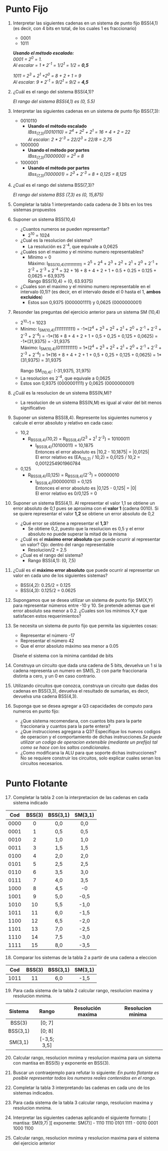 # Punto Fijo

1. Interpretar las siguientes cadenas en un sistema de punto fijo BSS(4,1) (es decir, con 4 bits en total, de los cuales 1 es fraccionario)
    - 0001
    - 1011

    _**Usando el método escalado:** <br> 0001 = 2<sup>0</sup> = 1. <br> Al escalar = 1 * 2<sup>-1</sup> = 1/2<sup>1</sup> = 1/2 = **0,5**_

    _1011 = 2<sup>3</sup> + 2<sup>1</sup> +2<sup>0</sup> = 8 + 2 + 1 = 9<br> Al escalar: 9 * 2<sup>-1</sup> = 9/2<sup>1</sup> = 9/2 = **4,5**_

2. ¿Cuál es el rango del sistema BSS(4,1)?

    _El rango del sistema BSS(4,1) es (0, 5.5)_

3. Interpretar las siguientes cadenas en un sistema de punto fijo BSS(7,3):
    - 0010110
        - **Usando el método escalado** <br> _IBss<sub>(7,3)</sub>(0010110) = 2<sup>4</sup> + 2<sup>2</sup> + 2<sup>1</sup> = 16 + 4 + 2 = 22 <br> Al escalar: 2 * 2<sup>-3</sup> = 22/2<sup>3</sup> = 22/8 = 2,75_
    - 1000000
        - **Usando el método por partes** <br> _IBss<sub>(7,3)</sub>(1000000) = 2<sup>3</sup> = 8_
    - 1000001
        - **Usando el método por partes** <br> _IBss<sub>(7,3)</sub>(1000001) = 2<sup>3</sup> + 2<sup>-3</sup> = 8 + 0,125 = 8,125_

4. ¿Cual es el rango del sistema BSS(7,3)?

    _El rango del sistema BSS (7,3) es (0, 15,875)_

5. Completar la tabla 1 interpretando cada cadena de 3 bits en los tres sistemas propuestos

6. Suponer un sistema BSS(10,4)
    * ¿Cuantos numeros se pueden representar?
        - 2<sup>10</sup> = 1024
    * ¿Cual es la resolucion del sistema?
        - La resolución es 2<sup>-4</sup>, que equivale a 0,0625
    * ¿Cuales son el maximo y el minimo numero representables?
        - Mínimo = 0 <br> 
        Máximo: I<sub>BSS(10,4)(1111111111)</sub> = 2<sup>5</sup> + 2<sup>4</sup> + 2<sup>3</sup> + 2<sup>2</sup> + 2<sup>1</sup> + 2<sup>0</sup> + 2<sup>-1</sup> + 2<sup>-2</sup> + 2<sup>-3</sup> + 2<sup>-4</sup> = 32 + 16 + 8 + 4 + 2 + 1 + 0.5 + 0.25 + 0.125 + 0,0625 = 63,9375</sub> <br> 
        Rango BSS(10,4) = (0, 63.9375)
    * ¿Cuales son el maximo y el minimo numero representable en el intervalo (0,1)? (es decir, en el intervalo desde el 0 hasta el 1, **ambos excluidos**)
        - Estos son 0,9375 (0000001111) y 0,0625 (0000000001)

7. Resonder las preguntas del ejercicio anterior para un sistema SM (10,4)
    * 2<sup>10</sup>-1 = 1023
    * Mínimo: I<sub>SM(10,4)</sub>(1111111111) = -1*(2<sup>4</sup> + 2<sup>3</sup> + 2<sup>2</sup> + 2<sup>1</sup> + 2<sup>0</sup> + 2<sup>-1</sup> + 2<sup>-2</sup> + 2<sup>-3</sup> + 2<sup>-4</sup>) = -1*(16 + 8 + 4 + 2 + 1 + 0,5 + 0,25 + 0,125 + 0,0625) = -1*(31,9375) = -31,9375<br>
    Máximo: I<sub>SM(10,4)</sub>(0111111111) = 1*(2<sup>4</sup> + 2<sup>3</sup> + 2<sup>2</sup> + 2<sup>1</sup> + 2<sup>0</sup> + 2<sup>-1</sup> + 2<sup>-2</sup> + 2<sup>-3</sup> + 2<sup>-4</sup>) = 1*(16 + 8 + 4 + 2 + 1 + 0,5 + 0,25 + 0,125 + 0,0625) = 1*(31,9375) = 31,9375<br><br>
    Rango SM<sub>(10,4)</sub>: (-31,9375, 31,975)
    * La resolucion es 2<sup>-4</sup>, que equivale a 0,0625
    * Estos son 0,9375 (0000001111) y 0,0625 (0000000001)

8. ¿Cuál es la resolucion de un sistema BSS(N,M)?
    - La resolucion de un sistema BSS(N,M) es igual al valor del bit menos significativo

9. Suponer un sistema BSS(8,4). Represente los siguientes numeros y calcule el error absoluto y relativo en cada caso: 
    - 10,2
        - R<sub>BSS(8,4)</sub>(10,2) = R<sub>BSS(8,4)</sub>(2<sup>3</sup> + 2<sup>1</sup> 2<sup>-2</sup>) = 10100011
            - I<sub>BSS(8,4)</sub>(10100011) = 10,1875 <br>
            Entonces el error absoluto es |10,2 - 10,1875| = |0,0125| <br>
            El error relativo es (EA<sub>(10,2)</sub> / 10,2) = 0,0125 / 10,2 = 0,0012254901960784
    - 0,125
        - R<sub>BSS(8,4)</sub>(0,125) = R<sub>BSS(8,4)</sub>(2<sup>-3</sup>) = 00000010
            - I<sub>BSS(8,4)</sub>(00000010) = 0,125 <br>
            Entonces el error absoluto es |0,125 - 0,125| = |0| <br>
            El error relativo es 0/0,125 = 0

10. Suponer un sistema BSS(4,1). Al representar el valor 1,1 se obtiene un error absoluto de 0,1 pues se aproxima con el **valor 1** (cadena 0010). Si se quiere representar el valor **1,2** se obtiene un error absoluto de 0,2
    - ¿Qué error se obtiene a representar el **1,3**?
        - Se obtiene 0,2, puesto que la resolucion es 0,5 y el error absoluto no puede superar la mitad de la misma
    - ¿Cuál es el **máximo error absoluto** que puede ocurrir al representar un valor? Ojo: dentro del rango representable
        - Resolucion/2 = 2.5
    - ¿Cual es el rango del sistema?
        - Rango BSS(4,1): (0, 7,5)

11. ¿Cuál es el **máximo error absoluto** que puede ocurrir al representar un valor en cada uno de los siguientes sistemas?
    - BSS(4,2): 0.25/2 = 0.125
    - BSS(4,3): 0.125/2 = 0.0625

12. Supongamos que se desea utilizar un sistema de punto fijo SM(X,Y) para representar números entre -10 y 10. Se pretende ademas que el error absoluto sea menor a 0.2. ¿Cuales son los mínimos X,Y que satisfacen estos requerimientos?

13. Se necesita un sistema de punto fijo que permita las siguientes cosas: 
    - Representar el número -17
    - Representar el número 42
    - Que el error absoluto máximo sea menor a 0.05
    
    Diseñe el sistema con la minima cantidad de bits

14. Construya un circuito que dada una cadena de 5 bits, devuelva un 1 si la cadena representa un numero en SM(5, 2) con parte fraccionaria distinta a cero, y un 0 en caso contrario.

15. Utilizando circuitos que conozca, construya un circuito que dadas dos cadenas en BSS(3,3), devuelva el resultado de sumarlas, es decir, devuelva una cadena BSS(4,3).

16. Suponga que se desea agregar a Q3 capacidades de computo para numeros en punto fijo:
    - ¿Que sistema recomendarıa, con cuantos bits para la parte fraccionaria y cuantos para la parte entera?
    - ¿Que instrucciones agregarıa a Q3? Especifique los nuevos codigos de operacion y el comportamiento de dichas instrucciones._Se puede utilizar un codigo de operacion extensible (mediante un prefijo) tal como se hace con los saltos condicionales._
    - ¿Como modificarıa la ALU para que soporte dichas instrucciones? No se requiere construir los circuitos, solo explicar cuales serıan los circuitos necesarios.

# Punto Flotante

17. Completar la tabla 2 con la interpretacion de las cadenas en cada sistema indicado
    
|  Cod  | BSS(3) | BSS(3,1) | SM(3,1) |
| :---: | :----: | :------: | :-----: |
| 0000  |   0    |   0,0    |   0,0   |
| 0001  |   1    |   0,5    |   0,5   |
| 0010  |   2    |   1,0    |   1,0   |
| 0011  |   3    |   1,5    |   1,5   |
| 0100  |   4    |   2,0    |   2,0   |
| 0101  |   5    |   2,5    |   2,5   |
| 0110  |   6    |   3,5    |   3,0   |
| 0111  |   7    |   4,0    |   3,5   |
| 1000  |   8    |   4,5    |   -0    |
| 1001  |   9    |   5,0    |  -0,5   |
| 1010  |   10   |   5,5    |  -1,0   |
| 1011  |   11   |   6,0    |  -1,5   |
| 1100  |   12   |   6,5    |  -2,0   |
| 1101  |   13   |   7,0    |  -2,5   |
| 1110  |   14   |   7,5    |  -3,0   |
| 1111  |   15   |   8,0    |  -3,5   |

18.  Comparar los sistemas de la tabla 2 a partir de una cadena a eleccion

|  Cod  | BSS(3) | BSS(3,1) | SM(3,1) |
| :---: | :----: | :------: | :-----: |
| 1011  |   11   |   6,0    |  -1,5   |

19.  Para cada sistema de la tabla 2 calcular rango, resolucion maxima y resolucion mınima.

| Sistema  |    Rango    | Resolución maxima | Resolucion minima |
| :------: | :---------: | :---------------: | :---------------: |
|  BSS(3)  |   [0; 7]    |                   |                   |
| BSS(3,1) |   [0; 8]    |                   |                   |
| SM(3,1)  | [-3,5; 3,5] |                   |                   |

20.  Calcular rango, resolucion mınima y resolucion maxima para un sistema con mantisa en BSS(5) y exponente en BSS(3).

21.  Buscar un contraejemplo para refutar lo siguiente: _En punto flotante es posible representar todos los numeros reales contenidos en el rango._

22.  Completar la tabla 3 interpretando las cadenas en cada uno de los sistemas indicados.

23.  Para cada sistema de la tabla 3 calcular rango, resolucion maxima y resolucion mınima.

24.  Interpretar las siguientes cadenas aplicando el siguiente formato: [ mantisa: SM(9,7) ][ exponente: SM(7)]
    - 1110 1110 0101 1111
    - 0010 0001 1000 1100

25.  Calcular rango, resolucion mınima y resolucion maxima para el sistema del ejercicio anterior
